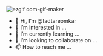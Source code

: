 ![ezgif com-gif-maker](https://user-images.githubusercontent.com/108358005/176448139-fa716738-8e45-43f7-85cf-b5d3383ad98a.gif)

- 👋 Hi, I’m @fadtareomkar
- 👀 I’m interested in ...
- 🌱 I’m currently learning ...
- 💞️ I’m looking to collaborate on ...
- 📫 How to reach me ...

<!---
fadtareomkar/fadtareomkar is a ✨ special ✨ repository because its `README.md` (this file) appears on your GitHub profile.
You can click the Preview link to take a look at your changes.
--->
